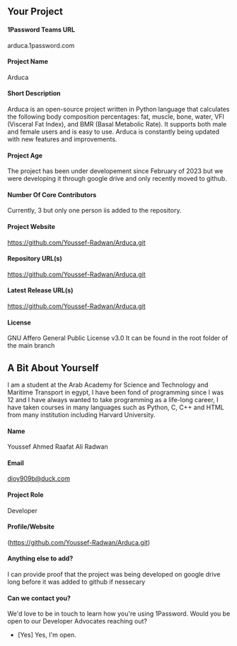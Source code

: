 ## Your Project

#### 1Password Teams URL
arduca.1password.com

#### Project Name
Arduca

#### Short Description
Arduca is an open-source project written in Python language that calculates the following body composition percentages: fat, muscle, bone, water, VFI (Visceral Fat Index), and BMR (Basal Metabolic Rate). It supports both male and female users and is easy to use. Arduca is constantly being updated with new features and improvements.

#### Project Age
The project has been under developement since February of 2023 but we were developing it through google drive and only recently moved to github.

#### Number Of Core Contributors
Currently, 3 but only one person iis added to the repository.

#### Project Website
https://github.com/Youssef-Radwan/Arduca.git

#### Repository URL(s)
https://github.com/Youssef-Radwan/Arduca.git

#### Latest Release URL(s)
https://github.com/Youssef-Radwan/Arduca.git

#### License
GNU Affero General Public License v3.0
It can be found in the root folder of the main branch

## A Bit About Yourself
I am a student at the Arab Academy for Science and Technology and Maritime Transport in egypt, I have been fond of programming since I was 12 and I have always wanted to take programming as a life-long career, I have taken courses in many languages such as Python, C, C++ and HTML from many institution including Harvard University.

#### Name
Youssef Ahmed Raafat Ali Radwan

#### Email
dioy909b@duck.com

#### Project Role
Developer

#### Profile/Website
(https://github.com/Youssef-Radwan/Arduca.git)

#### Anything else to add?
I can provide proof that the project was being developed on google drive long before it was added to github if nessecary
#### Can we contact you?
We'd love to be in touch to learn how you're using 1Password. Would you be open to our Developer Advocates reaching out?

- [Yes] Yes, I'm open.
